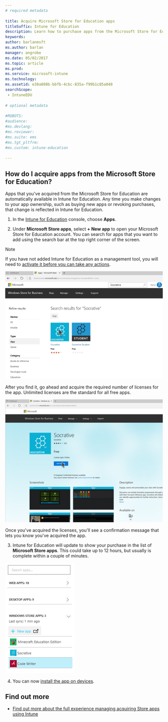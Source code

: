 ```yaml
---
# required metadata

title: Acquire Microsoft Store for Education apps
titleSuffix: Intune for Education
description: Learn how to purchase apps from the Microsoft Store for Education.
keywords:
author: barlanmsft
ms.author: barlan
manager: angrobe
ms.date: 05/02/2017
ms.topic: article
ms.prod:
ms.service: microsoft-intune
ms.technology:
ms.assetid: e38a808b-bbfb-4cbc-835a-f99b1c85a048
searchScope:
 - IntuneEDU

# optional metadata

#ROBOTS:
#audience:
#ms.devlang:
#ms.reviewer:
#ms.suite: ems
#ms.tgt_pltfrm:
#ms.custom: intune-education

---
```


## How do I acquire apps from the Microsoft Store for Education?

Apps that you've acquired from the Microsoft Store for Education are automatically available in Intune for Education. Any time you make changes to your app ownership, such as buying new apps or revoking purchases, that change is reflected in Intune for Education.

1. In the [Intune for Education](https://intuneeducation.portal.azure.com) console, choose **Apps**.

2. Under **Microsoft Store apps**, select **+ New app** to open your Microsoft Store for Education account. You can search for apps that you want to add using the search bar at the top right corner of the screen.

> [!NOTE]
> If you have not added Intune for Education as a management tool, you will need to [activate it before you can take any actions](https://technet.microsoft.com/itpro/windows/manage/apps-in-windows-store-for-business#licensing-model).

  ![The search screen in the Microsoft Store for Education, showing two results for the search term 'Socrative', one for the Socrative app and the other for the Socrative Student app.](./media/apps-002-search-for-msfe-app.png)

  After you find it, go ahead and acquire the required number of licenses for the app. Unlimited licenses are the standard for all free apps.

  ![The Socrative app screen in the Microsoft Store for Education.](./media/apps-003-get-msfe-app.png)

  Once you've acquired the licenses, you'll see a confirmation message that lets you know you've acquired the app.

3. Intune for Education will update to show your purchase in the list of **Microsoft Store apps**. This could take up to 12 hours, but usually is complete within a couple of minutes.

  ![The sidebar of the apps page, which shows the Socrative app successfully added to the list of Microsoft Store apps.](./media/apps-004-sidebar-list-of-msfe-apps.png)

4. You can now [install the app on devices](install-apps.md).

## Find out more
- [Find out more about the full experience managing acquiring Store apps using Intune](https://docs.microsoft.com/intune/deploy-use/manage-apps-you-purchased-from-the-windows-store-for-business-with-microsoft-intune)
